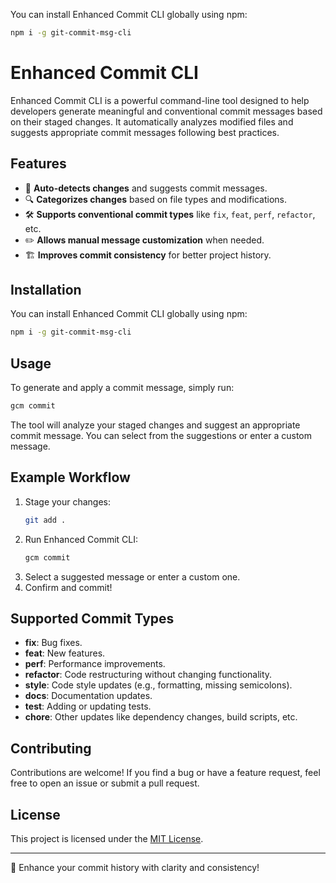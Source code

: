 You can install Enhanced Commit CLI globally using npm:

```sh
npm i -g git-commit-msg-cli
```

# Enhanced Commit CLI

Enhanced Commit CLI is a powerful command-line tool designed to help developers generate meaningful and conventional commit messages based on their staged changes. It automatically analyzes modified files and suggests appropriate commit messages following best practices.

## Features

- 📌 **Auto-detects changes** and suggests commit messages.
- 🔍 **Categorizes changes** based on file types and modifications.
- 🛠 **Supports conventional commit types** like `fix`, `feat`, `perf`, `refactor`, etc.
- ✏️ **Allows manual message customization** when needed.
- 🏗 **Improves commit consistency** for better project history.

## Installation

You can install Enhanced Commit CLI globally using npm:

```sh
npm i -g git-commit-msg-cli
```

## Usage

To generate and apply a commit message, simply run:

```sh
gcm commit
```

The tool will analyze your staged changes and suggest an appropriate commit message. You can select from the suggestions or enter a custom message.

## Example Workflow

1. Stage your changes:
   ```sh
   git add .
   ```
2. Run Enhanced Commit CLI:
   ```sh
   gcm commit
   ```
3. Select a suggested message or enter a custom one.
4. Confirm and commit!

## Supported Commit Types

- **fix**: Bug fixes.
- **feat**: New features.
- **perf**: Performance improvements.
- **refactor**: Code restructuring without changing functionality.
- **style**: Code style updates (e.g., formatting, missing semicolons).
- **docs**: Documentation updates.
- **test**: Adding or updating tests.
- **chore**: Other updates like dependency changes, build scripts, etc.

## Contributing

Contributions are welcome! If you find a bug or have a feature request, feel free to open an issue or submit a pull request.

## License

This project is licensed under the [MIT License](LICENSE).

---

🚀 Enhance your commit history with clarity and consistency!

